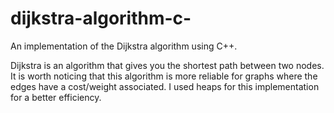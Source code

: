 # dijkstra-algorithm-c-
An implementation of the Dijkstra algorithm using C++.

Dijkstra is an algorithm that gives you the shortest path between two nodes. It is worth noticing that this algorithm is more reliable for graphs where the edges have a cost/weight associated.
I used heaps for this implementation for a better efficiency.
